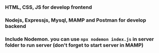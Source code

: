 ### HTML, CSS, JS for develop frontend
### Nodejs, Expressjs, Mysql, MAMP and Postman for develop backend

### Include Nodemon. you can use ```npx nodemon index.js``` in server folder to run server (don't forget to start server in MAMP)

